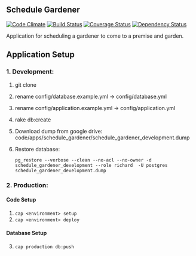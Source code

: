 ## Schedule Gardener
[![Code Climate](https://codeclimate.com/github/BCS-io/schedule_gardener.png)](https://codeclimate.com/github/BCS-io/schedule_gardener)
[![Build Status](https://travis-ci.org/BCS-io/schedule_gardener.png)](https://travis-ci.org/BCS-io/schedule_gardener)
[![Coverage Status](https://coveralls.io/repos/BCS-io/schedule_gardener/badge.png)](https://coveralls.io/r/BCS-io/schedule_gardener)
[![Dependency Status](https://gemnasium.com/BCS-io/schedule_gardener.png)](https://gemnasium.com/BCS-io/schedule_gardener)

Application for scheduling a gardener to come to a premise and garden.


## Application Setup

### 1. Development:

1. git clone
2. rename config/database.example.yml -> config/database.yml
3. rename config/application.example.yml -> config/application.yml
4. rake db:create
5. Download dump from google drive: code/apps/schedule_gardener/schedule_gardener_development.dump
6. Restore database: 

   ````
   pg_restore --verbose --clean --no-acl --no-owner -d schedule_gardener_development --role richard  -U postgres schedule_gardener_development.dump
   ````

### 2. Production:

#### Code Setup
1. `cap <environment> setup`
2. `cap <environment> deploy`

#### Database Setup
3. `cap production db:push`
